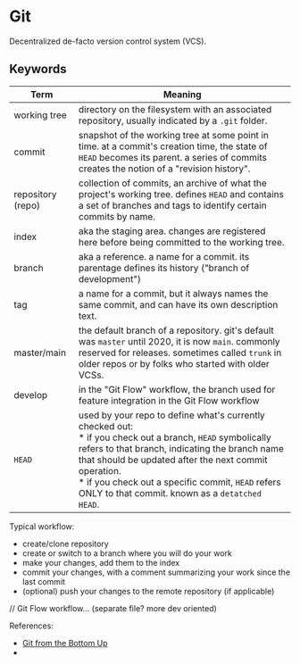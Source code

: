 # Git

Decentralized de-facto version control system (VCS).

## Keywords

| Term | Meaning |
| ---- | ------- |
| working tree      | directory on the filesystem with an associated repository, usually indicated by a `.git` folder. |
| commit            | snapshot of the working tree at some point in time. at a commit's creation time, the state of `HEAD` becomes its parent. a series of commits creates the notion of a "revision history". |
| repository (repo) | collection of commits, an archive of what the project's working tree. defines `HEAD` and contains a set of branches and tags to identify certain commits by name. |
| index             | aka the staging area. changes are registered here before being committed to the working tree. |
| branch            | aka a reference. a name for a commit. its parentage defines its history ("branch of development") |
| tag               | a name for a commit, but it always names the same commit, and can have its own description text. |
| master/main       | the default branch of a repository. git's default was `master` until 2020, it is now `main`. commonly reserved for releases. sometimes called `trunk` in older repos or by folks who started with older VCSs. |
| develop           | in the "Git Flow" workflow, the branch used for feature integration in the Git Flow workflow
| `HEAD`            | used by your repo to define what's currently checked out:<br>* if you check out a branch, `HEAD` symbolically refers to that branch, indicating the branch name that should be updated after the next commit operation.<br>* if you check out a specific commit, `HEAD` refers ONLY to that commit. known as a `detatched HEAD`. |

Typical workflow:
- create/clone repository
- create or switch to a branch where you will do your work
- make your changes, add them to the index
- commit your changes, with a comment summarizing your work since the last commit
- (optional) push your changes to the remote repository (if applicable)


// Git Flow workflow... (separate file? more dev oriented)


References:
* [Git from the Bottom Up](https://jwiegley.github.io/git-from-the-bottom-up/)
* 